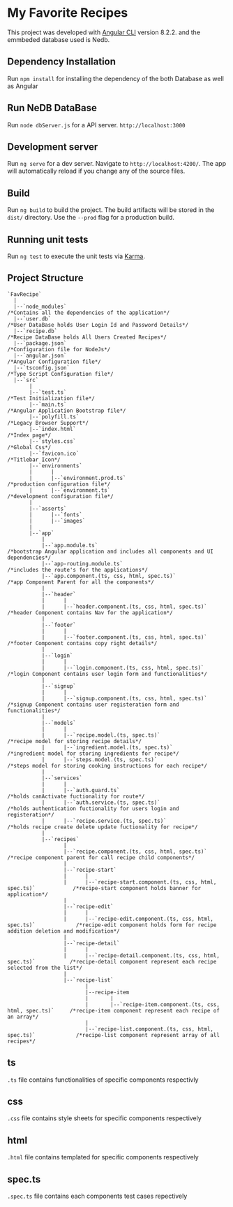 # My Favorite Recipes

This project was developed with [Angular CLI](https://github.com/angular/angular-cli) version 8.2.2. and the emmbeded database used is Nedb.

## Dependency Installation

Run `npm install` for installing the dependency of the both Database as well as Angular 

## Run NeDB DataBase 

Run `node dbServer.js` for a API server. `http://localhost:3000` 

## Development server

Run `ng serve` for a dev server. Navigate to `http://localhost:4200/`. The app will automatically reload if you change any of the source files.

## Build

Run `ng build` to build the project. The build artifacts will be stored in the `dist/` directory. Use the `--prod` flag for a production build.

## Running unit tests

Run `ng test` to execute the unit tests via [Karma](https://karma-runner.github.io).

## Project Structure
```
`FavRecipe`
  |
  |--`node_modules`                                                                      /*Contains all the dependencies of the application*/
  |--`user.db`                                                                           /*User DataBase holds User Login Id and Password Details*/
  |--`recipe.db`                                                                         /*Recipe DataBase holds All Users Created Recipes*/
  |--`package.json`                                                                      /*Configuration file for NodeJs*/
  |--`angular.json`                                                                      /*Angular Configuration file*/
  |--`tsconfig.json`                                                                     /*Type Script Configuration file*/
  |--`src`
       |
       |--`test.ts`                                                                      /*Test Initialization file*/
       |--`main.ts`                                                                      /*Angular Application Bootstrap file*/
       |--`polyfill.ts`                                                                  /*Legacy Browser Support*/
       |--`index.html`                                                                   /*Index page*/
       |--`styles.css`                                                                   /*Global Css*/
       |--`favicon.ico`                                                                  /*Titlebar Icon*/
       |--`environments`
       |      |     
       |      |--`environment.prod.ts`                                                   /*production configuration file*/
       |      |--`environment.ts`                                                        /*development configuration file*/
       |
       |--`asserts`
       |      |--`fonts`                       
       |      |--`images`
       | 
       |--`app` 
           |
           |--`app.module.ts`                                                            /*bootstrap Angular application and includes all components and UI dependencies*/
           |--`app-routing.module.ts`                                                    /*includes the route's for the applications*/
           |--`app.component.(ts, css, html, spec.ts)`                                   /*app Component Parent for all the components*/
           |
           |--`header`
           |      |
           |      |--`header.component.(ts, css, html, spec.ts)`                         /*header Component contains Nav for the application*/
           |
           |--`footer`
           |      |
           |      |--`footer.component.(ts, css, html, spec.ts)`                         /*footer Component contains copy right details*/
           |
           |--`login`
           |      |
           |      |--`login.component.(ts, css, html, spec.ts)`                          /*login Component contains user login form and functionalities*/
           |
           |--`signup`
           |      |
           |      |--`signup.component.(ts, css, html, spec.ts)`                         /*signup Component contains user registeration form and functionalities*/
           |
           |--`models`
           |      |
           |      |--`recipe.model.(ts, spec.ts)`                                        /*recipe model for storing recipe details*/
           |      |--`ingredient.model.(ts, spec.ts)`                                    /*ingredient model for storing ingredients for recipe*/
           |      |--`steps.model.(ts, spec.ts)`                                         /*steps model for storing cooking instructions for each recipe*/
           |      
           |--`services`
           |      |
           |      |--`auth.guard.ts`                                                     /*holds canActivate fuctionality for route*/
           |      |--`auth.service.(ts, spec.ts)`                                        /*holds authentication fuctionality for users login and registeration*/
           |      |--`recipe.service.(ts, spec.ts)`                                      /*holds recipe create delete update fuctionality for recipe*/
           |      
           |--`recipes`
                  |
                  |--`recipe.component.(ts, css, html, spec.ts)`                         /*recipe component parent for call recipe child components*/
                  |
                  |--`recipe-start`
                  |      |
                  |      |--`recipe-start.component.(ts, css, html, spec.ts)`            /*recipe-start component holds banner for application*/
                  |
                  |--`recipe-edit`
                  |      |
                  |      |--`recipe-edit.component.(ts, css, html, spec.ts)`             /*recipe-edit component holds form for recipe addition deletion and modification*/
                  |
                  |--`recipe-detail`
                  |      |
                  |      |--`recipe-detail.component.(ts, css, html, spec.ts)`           /*recipe-detail component represent each recipe selected from the list*/
                  |        
                  |--`recipe-list`
                         |
                         |--recipe-item
                         |       |
                         |       |--`recipe-item.component.(ts, css, html, spec.ts)`     /*recipe-item component represent each recipe of an array*/
                         |
                         |--`recipe-list.component.(ts, css, html, spec.ts)`             /*recipe-list component represent array of all recipes*/

```   

## ts

`.ts` file contains functionalities of specific components respectivly

## css

`.css` file contains style sheets for specific components respectively

## html

`.html` file contains templated for specific components respectively

## spec.ts

`.spec.ts` file contains each components test cases repectively